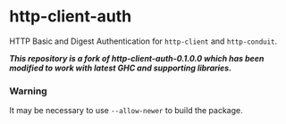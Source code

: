 # http-client-auth

HTTP Basic and Digest Authentication for `http-client` and `http-conduit`.

***This repository is a fork of http-client-auth-0.1.0.0 which has
   been modified to work with latest GHC and supporting libraries.***

### Warning

It may be necessary to use `--allow-newer` to build the package.
